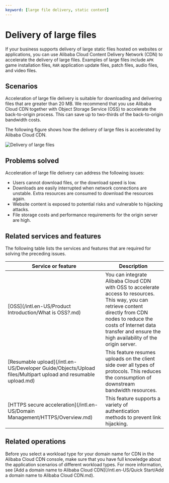 ```yaml
---
keyword: [large file delivery, static content]
---
```


# Delivery of large files

If your business supports delivery of large static files hosted on websites or applications, you can use Alibaba Cloud Content Delivery Network \(CDN\) to accelerate the delivery of large files. Examples of large files include `APK` game installation files, `RAR` application update files, patch files, audio files, and video files.

## Scenarios

Acceleration of large file delivery is suitable for downloading and delivering files that are greater than 20 MB. We recommend that you use Alibaba Cloud CDN together with Object Storage Service \(OSS\) to accelerate the back-to-origin process. This can save up to two-thirds of the back-to-origin bandwidth costs.

The following figure shows how the delivery of large files is accelerated by Alibaba Cloud CDN.

![Delivery of large files](https://static-aliyun-doc.oss-accelerate.aliyuncs.com/assets/img/en-US/7329901061/p75328.png)

## Problems solved

Acceleration of large file delivery can address the following issues:

-   Users cannot download files, or the download speed is low.
-   Downloads are easily interrupted when network connections are unstable. Extra resources are consumed to download the resources again.
-   Website content is exposed to potential risks and vulnerable to hijacking attacks.
-   File storage costs and performance requirements for the origin server are high.

## Related services and features

The following table lists the services and features that are required for solving the preceding issues.

|Service or feature|Description|
|------------------|-----------|
|[OSS](/intl.en-US/Product Introduction/What is OSS?.md)|You can integrate Alibaba Cloud CDN with OSS to accelerate access to resources. This way, you can retrieve content directly from CDN nodes to reduce the costs of Internet data transfer and ensure the high availability of the origin server.|
|[Resumable upload](/intl.en-US/Developer Guide/Objects/Upload files/Multipart upload and resumable upload.md)|This feature resumes uploads on the client side over all types of protocols. This reduces the consumption of downstream bandwidth resources.|
|[HTTPS secure acceleration](/intl.en-US/Domain Management/HTTPS/Overview.md)|This feature supports a variety of authentication methods to prevent link hijacking.|

## Related operations

Before you select a workload type for your domain name for CDN in the Alibaba Cloud CDN console, make sure that you have full knowledge about the application scenarios of different workload types. For more information, see [Add a domain name to Alibaba Cloud CDN](/intl.en-US/Quick Start/Add a domain name to Alibaba Cloud CDN.md).

